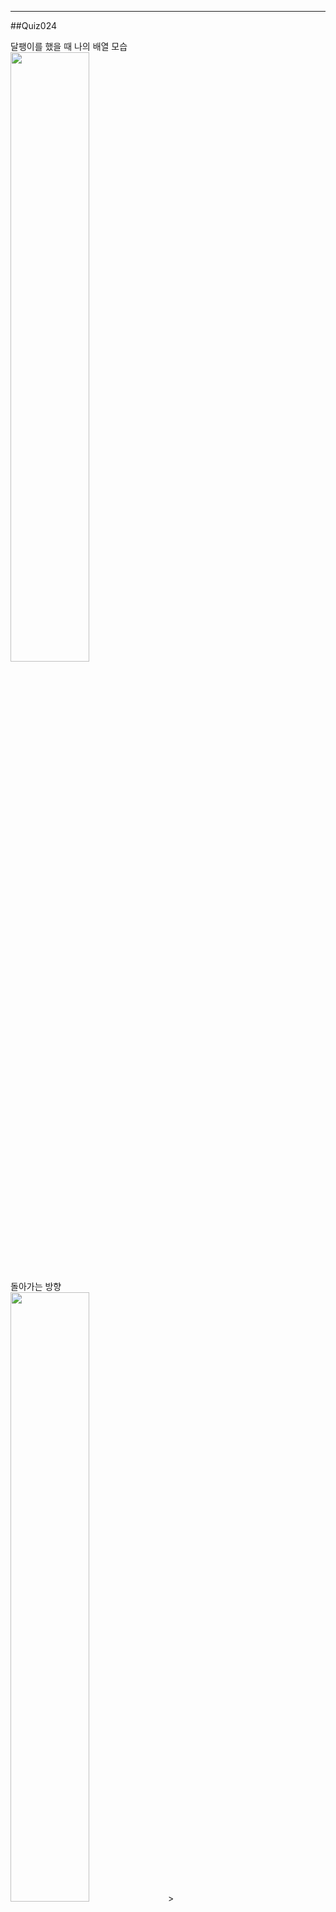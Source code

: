 

---  
##Quiz024  

달팽이를 했을 때 나의 배열 모습  
<img src = https://github.com/Mpicea/CSharpTest/assets/100979640/ea8a0107-7c8a-4a76-bba2-d2a12a958110 width = "50%" height = "50%">

  
돌아가는 방향  
<img src = https://github.com/Mpicea/CSharpTest/assets/100979640/4c8fa011-b64d-4f5b-84b2-2bca7f684a65 width = "50%" height = "50%">>
